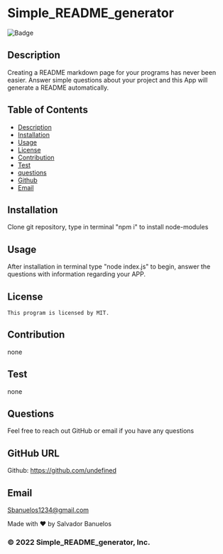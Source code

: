 # Simple_README_generator

  ![Badge](https://img.shields.io/badge/License-${license}-blue)

  ## Description
  Creating a README markdown page for your programs has never been easier.  Answer simple questions about your project and this App will generate a README automatically.

  ## Table of Contents
  - [Description](#description)
  - [Installation](#installation)
  - [Usage](#usage)
  - [License](#license)
  - [Contribution](#contribution)
  - [Test](#test)
  - [questions](#questions)
  - [Github](#github)
  - [Email](#email)
  
  ## Installation
  Clone git repository, type in terminal "npm i" to install node-modules

  ## Usage
  After installation in terminal type "node index.js" to begin, answer the questions with information regarding your APP.

  ## License
    This program is licensed by MIT.

  ## Contribution
  none

  ## Test
  none

  ## Questions
  Feel free to reach out GitHub or email if you have any questions
  
  ## GitHub URL
  Github: https://github.com/undefined
  
  ## Email
  Sbanuelos1234@gmail.com
  
  Made with ❤️ by Salvador Banuelos
### © 2022 Simple_README_generator, Inc.